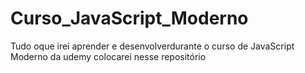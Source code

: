 # Curso_JavaScript_Moderno
Tudo oque irei aprender e desenvolverdurante o curso de JavaScript Moderno da udemy colocarei nesse repositório
